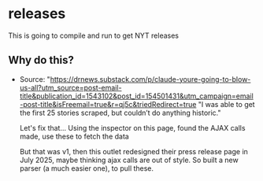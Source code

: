 # releases
This is going to compile and run to get NYT releases


## Why do this? 
- Source: "https://drnews.substack.com/p/claude-youre-going-to-blow-us-all?utm_source=post-email-title&publication_id=1543102&post_id=154501431&utm_campaign=email-post-title&isFreemail=true&r=qj5c&triedRedirect=true
    "I was able to get the first 25 stories scraped, but couldn’t do anything historic."

    Let's fix that... Using the inspector on this page, found the AJAX calls made, use these to fetch the data

    But that was v1, then this outlet redesigned their press release page in July 2025, maybe thinking ajax calls are out of style. So built a new parser (a much easier one), to pull these.


